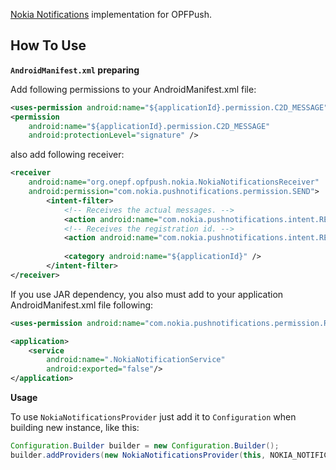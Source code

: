 [Nokia Notifications][Nokia Notifications Page] implementation for OPFPush.

## How To Use

**`AndroidManifest.xml` preparing**

Add following permissions to your AndroidManifest.xml file:

```xml
<uses-permission android:name="${applicationId}.permission.C2D_MESSAGE" />
<permission
    android:name="${applicationId}.permission.C2D_MESSAGE"
    android:protectionLevel="signature" />
```

also add following receiver:

```xml
<receiver
    android:name="org.onepf.opfpush.nokia.NokiaNotificationsReceiver"
    android:permission="com.nokia.pushnotifications.permission.SEND">
        <intent-filter>
            <!-- Receives the actual messages. -->
            <action android:name="com.nokia.pushnotifications.intent.RECEIVE" />
            <!-- Receives the registration id. -->
            <action android:name="com.nokia.pushnotifications.intent.REGISTRATION" />
            
            <category android:name="${applicationId}" />
        </intent-filter>
</receiver>
```

If you use JAR dependency, you also must add to your application AndroidManifest.xml file following:

```xml
<uses-permission android:name="com.nokia.pushnotifications.permission.RECEIVE"/>

<application>
    <service
        android:name=".NokiaNotificationService"
        android:exported="false"/>
</application>
```

**Usage**

To use `NokiaNotificationsProvider` just add it to `Configuration` when building new instance, like this:

```java
Configuration.Builder builder = new Configuration.Builder();
builder.addProviders(new NokiaNotificationsProvider(this, NOKIA_NOTIFICATION_SENDER_ID));
```

[Nokia Notifications Page]: http://developer.nokia.com/resources/library/nokia-x/nokia-notifications.html
